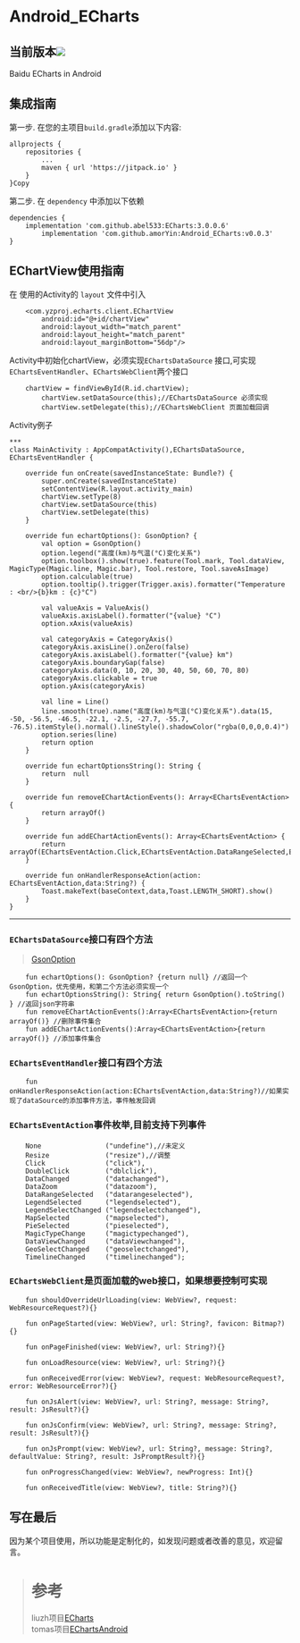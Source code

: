 # Android_ECharts
当前版本[![](https://jitpack.io/v/amorYin/Android_ECharts.svg)](https://jitpack.io/#amorYin/Android_ECharts)
---
Baidu ECharts in Android

## 集成指南
第一步. 在您的主项目`build.gradle`添加以下内容:

	allprojects {
		repositories {
			...
			maven { url 'https://jitpack.io' }
		}
	}Copy

第二步. 在 `dependency` 中添加以下依赖

	dependencies {
		implementation 'com.github.abel533:ECharts:3.0.0.6'
	        implementation 'com.github.amorYin:Android_ECharts:v0.0.3'
	}
## EChartView使用指南
在 使用的Activity的 `layout` 文件中引入
```
    <com.yzproj.echarts.client.EChartView
       	android:id="@+id/chartView"
        android:layout_width="match_parent"
        android:layout_height="match_parent"
        android:layout_marginBottom="56dp"/>
```
Activity中初始化chartView，必须实现`EChartsDataSource` 接口,可实现`EChartsEventHandler`、`EChartsWebClient`两个接口
```
	chartView = findViewById(R.id.chartView);
        chartView.setDataSource(this);//EChartsDataSource 必须实现
        chartView.setDelegate(this);//EChartsWebClient 页面加载回调 
```
Activity例子
```
***
class MainActivity : AppCompatActivity(),EChartsDataSource, EChartsEventHandler {

    override fun onCreate(savedInstanceState: Bundle?) {
        super.onCreate(savedInstanceState)
        setContentView(R.layout.activity_main)
        chartView.setType(8)
        chartView.setDataSource(this)
        chartView.setDelegate(this)
    }

    override fun echartOptions(): GsonOption? {
        val option = GsonOption()
        option.legend("高度(km)与气温(°C)变化关系")
        option.toolbox().show(true).feature(Tool.mark, Tool.dataView, MagicType(Magic.line, Magic.bar), Tool.restore, Tool.saveAsImage)
        option.calculable(true)
        option.tooltip().trigger(Trigger.axis).formatter("Temperature : <br/>{b}km : {c}°C")

        val valueAxis = ValueAxis()
        valueAxis.axisLabel().formatter("{value} °C")
        option.xAxis(valueAxis)

        val categoryAxis = CategoryAxis()
        categoryAxis.axisLine().onZero(false)
        categoryAxis.axisLabel().formatter("{value} km")
        categoryAxis.boundaryGap(false)
        categoryAxis.data(0, 10, 20, 30, 40, 50, 60, 70, 80)
        categoryAxis.clickable = true
        option.yAxis(categoryAxis)

        val line = Line()
        line.smooth(true).name("高度(km)与气温(°C)变化关系").data(15, -50, -56.5, -46.5, -22.1, -2.5, -27.7, -55.7, -76.5).itemStyle().normal().lineStyle().shadowColor("rgba(0,0,0,0.4)")
        option.series(line)
        return option
    }

    override fun echartOptionsString(): String {
        return  null
    }

    override fun removeEChartActionEvents(): Array<EChartsEventAction> {
        return arrayOf()
    }

    override fun addEChartActionEvents(): Array<EChartsEventAction> {
        return arrayOf(EChartsEventAction.Click,EChartsEventAction.DataRangeSelected,EChartsEventAction.LegendSelectChanged)
    }

    override fun onHandlerResponseAction(action: EChartsEventAction,data:String?) {
        Toast.makeText(baseContext,data,Toast.LENGTH_SHORT).show()
    }
}

```
---
### `EChartsDataSource`接口有四个方法
>[GsonOption](https://github.com/amorYin/ECharts)
```
    fun echartOptions(): GsonOption? {return null} //返回一个GsonOption，优先使用，和第二个方法必须实现一个
    fun echartOptionsString(): String{ return GsonOption().toString() } //返回json字符串
    fun removeEChartActionEvents():Array<EChartsEventAction>{return arrayOf()} //删除事件集合
    fun addEChartActionEvents():Array<EChartsEventAction>{return arrayOf()} //添加事件集合
```
### `EChartsEventHandler`接口有四个方法
```
    fun onHandlerResponseAction(action:EChartsEventAction,data:String?)//如果实现了dataSource的添加事件方法，事件触发回调
```
### `EChartsEventAction`事件枚举,目前支持下列事件
```
    None                ("undefine"),//未定义
    Resize              ("resize"),//调整
    Click               ("click"),
    DoubleClick         ("dblclick"),
    DataChanged         ("datachanged"),
    DataZoom            ("datazoom"),
    DataRangeSelected   ("datarangeselected"),
    LegendSelected      ("legendselected"),
    LegendSelectChanged ("legendselectchanged"),
    MapSelected         ("mapselected"),
    PieSelected         ("pieselected"),
    MagicTypeChange     ("magictypechanged"),
    DataViewChanged     ("dataViewchanged"),
    GeoSelectChanged    ("geoselectchanged"),
    TimelineChanged     ("timelinechanged");
```
### `EChartsWebClient`是页面加载的web接口，如果想要控制可实现
```
    fun shouldOverrideUrlLoading(view: WebView?, request: WebResourceRequest?){}

    fun onPageStarted(view: WebView?, url: String?, favicon: Bitmap?){}

    fun onPageFinished(view: WebView?, url: String?){}

    fun onLoadResource(view: WebView?, url: String?){}

    fun onReceivedError(view: WebView?, request: WebResourceRequest?, error: WebResourceError?){}

    fun onJsAlert(view: WebView?, url: String?, message: String?, result: JsResult?){}

    fun onJsConfirm(view: WebView?, url: String?, message: String?, result: JsResult?){}

    fun onJsPrompt(view: WebView?, url: String?, message: String?, defaultValue: String?, result: JsPromptResult?){}

    fun onProgressChanged(view: WebView?, newProgress: Int){}

    fun onReceivedTitle(view: WebView?, title: String?){}
```
## 写在最后
因为某个项目使用，所以功能是定制化的，如发现问题或者改善的意见，欢迎留言。

># 参考
>liuzh项目[ECharts](https://github.com/abel533/ECharts)<br>
>tomas项目[EChartsAndroid](https://github.com/kontafu/EChartsAndroid)
